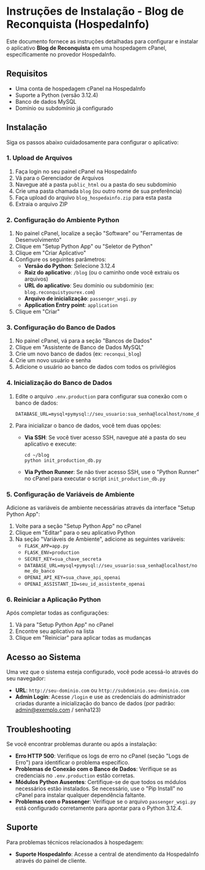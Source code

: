 # Instruções de Instalação - Blog de Reconquista (HospedaInfo)

Este documento fornece as instruções detalhadas para configurar e instalar o aplicativo **Blog de Reconquista** em uma hospedagem cPanel, especificamente no provedor HospedaInfo.

## Requisitos

- Uma conta de hospedagem cPanel na HospedaInfo
- Suporte a Python (versão 3.12.4)
- Banco de dados MySQL
- Domínio ou subdomínio já configurado

## Instalação

Siga os passos abaixo cuidadosamente para configurar o aplicativo:

### 1. Upload de Arquivos

1. Faça login no seu painel cPanel na HospedaInfo
2. Vá para o Gerenciador de Arquivos
3. Navegue até a pasta `public_html` ou a pasta do seu subdomínio
4. Crie uma pasta chamada `blog` (ou outro nome de sua preferência)
5. Faça upload do arquivo `blog_hospedainfo.zip` para esta pasta
6. Extraia o arquivo ZIP

### 2. Configuração do Ambiente Python

1. No painel cPanel, localize a seção "Software" ou "Ferramentas de Desenvolvimento"
2. Clique em "Setup Python App" ou "Seletor de Python"
3. Clique em "Criar Aplicativo"
4. Configure os seguintes parâmetros:
   - **Versão do Python**: Selecione 3.12.4
   - **Raiz do aplicativo**: `/blog` (ou o caminho onde você extraiu os arquivos)
   - **URL do aplicativo**: Seu domínio ou subdomínio (ex: `blog.reconquistyourex.com`)
   - **Arquivo de inicialização**: `passenger_wsgi.py`
   - **Application Entry point**: `application`
5. Clique em "Criar"

### 3. Configuração do Banco de Dados

1. No painel cPanel, vá para a seção "Bancos de Dados"
2. Clique em "Assistente de Banco de Dados MySQL"
3. Crie um novo banco de dados (ex: `reconqui_blog`)
4. Crie um novo usuário e senha
5. Adicione o usuário ao banco de dados com todos os privilégios

### 4. Inicialização do Banco de Dados

1. Edite o arquivo `.env.production` para configurar sua conexão com o banco de dados:
   ```
   DATABASE_URL=mysql+pymysql://seu_usuario:sua_senha@localhost/nome_do_banco
   ```

2. Para inicializar o banco de dados, você tem duas opções:
   - **Via SSH**: Se você tiver acesso SSH, navegue até a pasta do seu aplicativo e execute:
     ```
     cd ~/blog
     python init_production_db.py
     ```
   - **Via Python Runner**: Se não tiver acesso SSH, use o "Python Runner" no cPanel para executar o script `init_production_db.py`

### 5. Configuração de Variáveis de Ambiente

Adicione as variáveis de ambiente necessárias através da interface "Setup Python App":

1. Volte para a seção "Setup Python App" no cPanel
2. Clique em "Editar" para o seu aplicativo Python
3. Na seção "Variáveis de Ambiente", adicione as seguintes variáveis:
   - `FLASK_APP=app.py`
   - `FLASK_ENV=production`
   - `SECRET_KEY=sua_chave_secreta`
   - `DATABASE_URL=mysql+pymysql://seu_usuario:sua_senha@localhost/nome_do_banco`
   - `OPENAI_API_KEY=sua_chave_api_openai`
   - `OPENAI_ASSISTANT_ID=seu_id_assistente_openai`

### 6. Reiniciar a Aplicação Python

Após completar todas as configurações:

1. Vá para "Setup Python App" no cPanel
2. Encontre seu aplicativo na lista
3. Clique em "Reiniciar" para aplicar todas as mudanças

## Acesso ao Sistema

Uma vez que o sistema esteja configurado, você pode acessá-lo através do seu navegador:

- **URL**: `http://seu-dominio.com` ou `http://subdominio.seu-dominio.com`
- **Admin Login**: Acesse `/login` e use as credenciais do administrador criadas durante a inicialização do banco de dados (por padrão: admin@exemplo.com / senha123)

## Troubleshooting

Se você encontrar problemas durante ou após a instalação:

- **Erro HTTP 500**: Verifique os logs de erro no cPanel (seção "Logs de Erro") para identificar o problema específico.
- **Problemas de Conexão com o Banco de Dados**: Verifique se as credenciais no `.env.production` estão corretas.
- **Módulos Python Ausentes**: Certifique-se de que todos os módulos necessários estão instalados. Se necessário, use o "Pip Install" no cPanel para instalar qualquer dependência faltante.
- **Problemas com o Passenger**: Verifique se o arquivo `passenger_wsgi.py` está configurado corretamente para apontar para o Python 3.12.4.

## Suporte

Para problemas técnicos relacionados à hospedagem:
- **Suporte HospedaInfo**: Acesse a central de atendimento da HospedaInfo através do painel de cliente. 